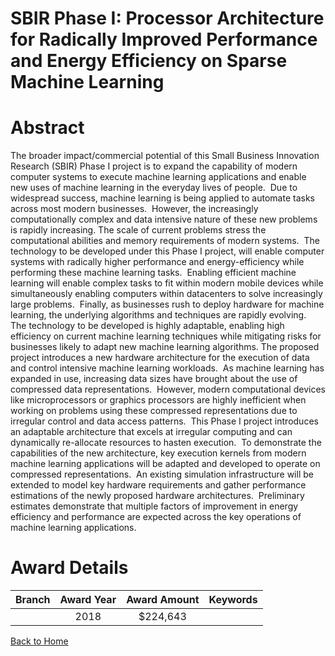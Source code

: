 
SBIR Phase I: Processor Architecture for Radically Improved Performance and Energy Efficiency on Sparse Machine Learning
========================================================================================================================

# Abstract


The broader impact/commercial potential of this Small Business Innovation Research (SBIR) Phase I project is to expand the capability of modern computer systems to execute machine learning applications and enable new uses of machine learning in the everyday lives of people.  Due to widespread success, machine learning is being applied to automate tasks across most modern businesses.  However, the increasingly computationally complex and data intensive nature of these new problems is rapidly increasing. The scale of current problems stress the computational abilities and memory requirements of modern systems.  The technology to be developed under this Phase I project, will enable computer systems with radically higher performance and energy-efficiency while performing these machine learning tasks.  Enabling efficient machine learning will enable complex tasks to fit within modern mobile devices while simultaneously enabling computers within datacenters to solve increasingly large problems.  Finally, as businesses rush to deploy hardware for machine learning, the underlying algorithms and techniques are rapidly evolving.  The technology to be developed is highly adaptable, enabling high efficiency on current machine learning techniques while mitigating risks for businesses likely to adapt new machine learning algorithms. The proposed project introduces a new hardware architecture for the execution of data and control intensive machine learning workloads.  As machine learning has expanded in use, increasing data sizes have brought about the use of compressed data representations.  However, modern computational devices like microprocessors or graphics processors are highly inefficient when working on problems using these compressed representations due to irregular control and data access patterns.  This Phase I project introduces an adaptable architecture that excels at irregular computing and can dynamically re-allocate resources to hasten execution.  To demonstrate the capabilities of the new architecture, key execution kernels from modern machine learning applications will be adapted and developed to operate on compressed representations.  An existing simulation infrastructure will be extended to model key hardware requirements and gather performance estimations of the newly proposed hardware architectures.  Preliminary estimates demonstrate that multiple factors of improvement in energy efficiency and performance are expected across the key operations of machine learning applications.  

# Award Details

|Branch|Award Year|Award Amount|Keywords|
| :---: | :---: | :---: | :---: |
||2018|$224,643||
  
  


[Back to Home](https://github.com/chrischow/dod_sbir_awards#345)